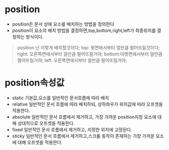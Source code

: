 # position
+ position은 문서 상에 요소를 배치하는 방법을 정의한다
+ position이 요소의 배치 방법을 결정하면,top,bottom,right,left가 최종위치를 결정하는 방식이다.
> position 난 이렇게 배치할것이다;
> top: 윗면에서부터 얼만큼 떨어뜨릴것이다;
>right: 오른쪽면에서부터 얼만큼 떨어뜨릴거야;
>bottom:아랫면에서부터 얼만큼 떨어뜨릴거야;
>left: 오른쪽면에서부터 얼만큼 떨어뜨릴거야;
# position속성값
* static 기본값,요소를 일반적인 문서흐름에 따라 배치
* relative 일반적인 문서 흐름에 따라 배치하되, 상하좌우가 위치값에 따라 오프셋을 적용한다.
* absolute 일반적인 문서 흐름에서 제거하고, 가장 가까운 position지정 요소에 대해 상대적으로 오프셋을 적용한다.
* fixed 일반적인 문서 흐름에서 제거하고, 지정한 위치에 고정된다.
* sticky 일반적인 문서 흐름에서 제거하고,스크롤 동작이 존재하는 가장 가까운 요소에 대해 오프셋을 적용한다.